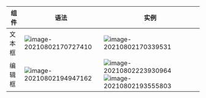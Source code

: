| 组件   | 语法                                                         | 实例                                                         |
| ------ | ------------------------------------------------------------ | ------------------------------------------------------------ |
| 文本框 | ![image-20210802170727410](https://cdn.jsdelivr.net/gh/FocusOn1/myImg/imgimage-20210802170727410.png) | ![image-20210802170339531](https://cdn.jsdelivr.net/gh/FocusOn1/myImg/imgimage-20210802170339531.png) |
| 编辑框 | ![image-20210802194947162](https://cdn.jsdelivr.net/gh/FocusOn1/myImg/imgimage-20210802194947162.png) | ![image-20210802223930964](https://cdn.jsdelivr.net/gh/FocusOn1/myImg/imgimage-20210802223930964.png)![image-20210802193555803](https://cdn.jsdelivr.net/gh/FocusOn1/myImg/imgimage-20210802193555803.png) |

